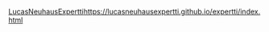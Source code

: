[LucasNeuhausExpertti](https://lucasneuhausexpertti.github.io/expertti/index.html)https://lucasneuhausexpertti.github.io/expertti/index.html
